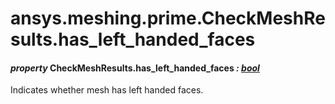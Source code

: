 # ansys.meshing.prime.CheckMeshResults.has_left_handed_faces



#### *property* CheckMeshResults.has_left_handed_faces *: [bool](https://docs.python.org/3.11/library/functions.html#bool)*

Indicates whether mesh has left handed faces.

<!-- !! processed by numpydoc !! -->
